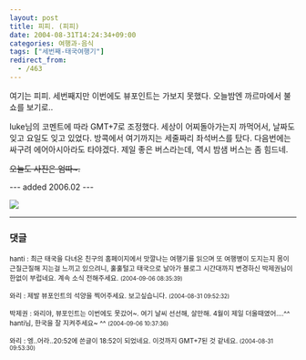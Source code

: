 ```yaml
---
layout: post
title: 피피. (피피)
date: 2004-08-31T14:24:34+09:00
categories: 여행과-음식
tags: ["세번째-태국여행기"]
redirect_from:
  - /463
---
```


여기는 피피. 세번째지만 이번에도 뷰포인트는 가보지 못했다. 오늘밤엔 까르마에서 불쇼를 보기로..

luke님의 코멘트에 따라 GMT+7로 조정했다. 세상이 어찌돌아가는지 까먹어서, 날짜도 잊고 요일도 잊고 있었다. 방콕에서 여기까지는 세줄짜리 좌석버스를 탔다. 다음번에는 싸구려 에어아시아라도 타야겠다. 제일 좋은 버스라는데, 역시 밤샘 버스는 좀 힘드네.

<S>오늘도 사진은 엄따~.</S>

--- added 2006.02 ---

<A href="http://www.flickr.com/photos/jinto/3230932942/" target=flickr><img src="http://farm4.static.flickr.com/3101/3230932942_58f9730533.jpg"></A>

* * *

### 댓글



<!--- cmt:806 --->
<!--- mail: --->
<!--- parent:0 --->

<small class=comment>hanti : 최근 태국을 다녀온 친구의 홈페이지에서 맛깔나는 여행기를 읽으며 또 여행병이 도지는지 몸이 근질근질해 지는걸 느끼고 있으려니, 훌훌털고 태국으로 날아가 블로그 시간대까지 변경하신 박제권님이 한없이 부럽네요.   계속 소식 전해주세요. <small>(2004-09-06 08:35:39)</small></small>


<!--- cmt:807 --->
<!--- mail: --->
<!--- parent:0 --->

<small class=comment>와리 : 제발 뷰포인트의 석양을 찍어주세요. 보고싶습니다. <small>(2004-08-31 09:52:32)</small></small>


<!--- cmt:808 --->
<!--- mail: --->
<!--- parent:0 --->

<small class=comment>박제권 : 와리야, 뷰포인트는 이번에도 못갔어~. 여기 날씨 선선해, 살만해. 4월이 제일 더울때였어....^^  hanti님, 한국을 잘 지켜주세요~ ^^ <small>(2004-09-06 10:37:36)</small></small>


<!--- cmt:809 --->
<!--- mail: --->
<!--- parent:0 --->

<small class=comment>와리 : 엥..어라..20:52에 쓴글이 18:52이 되었네요.  이것까지 GMT+7된 것 같네요. <small>(2004-08-31 09:53:30)</small></small>

